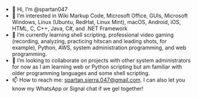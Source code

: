 - 👋 Hi, I’m @spartan047
- 👀 I’m interested in Wiki Markup Code, Microsoft Office, GUIs, Microsoft Windows, Linux (Ubuntu, RedHat, Linux Mint), macOS, Android, iOS, HTML, C, C++, Java, C#, and .NET Framework
- 🌱 I’m currently learning shell scripting, professional video gaming (recording, analyzing, practicing hitscan and leading shots, for example), Python, AWS, system administration programming, and web programming.
- 💞️ I’m looking to collaborate on projects with other system administrators for now as I am learning web or Python scripting but am familiar with older programming languages and some shell scripting.
- 📫 How to reach me: spartan.sierra.047@gmail.com. I can also let you know my WhatsApp or Signal chat if we gel together!

<!---
spartan047/spartan047 is a ✨ special ✨ repository because its `README.md` (this file) appears on your GitHub profile.
You can click the Preview link to take a look at your changes.
--->

